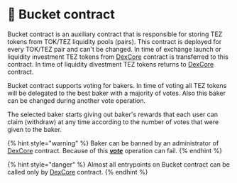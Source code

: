# 🧺 Bucket contract

Bucket contract is an auxiliary contract that is responsible for storing TEZ tokens from TOK/TEZ liquidity pools (pairs). This contract is deployed for every TOK/TEZ pair and can't be changed. In time of exchange launch or liquidity investment TEZ tokens from [DexCore](../dexcore-contract/) contract is transferred to this contract. In time of liquidity divestment TEZ tokens returns to [DexCore](../dexcore-contract/) contract.

Bucket contract supports voting for bakers. In time of voting all TEZ tokens will be delegated to the best baker with a majority of votes. Also this baker can be changed during another vote operation.

The selected baker starts giving out baker's rewards that each user can claim (withdraw) at any time according to the number of votes that were given to the baker.

{% hint style="warning" %}
Baker can be banned by an administrator of [DexCore](../dexcore-contract/) contract. Because of this [_**vote**_](entrypoints-overview/vote.md) operation can fail.
{% endhint %}

{% hint style="danger" %}
Almost all entrypoints on Bucket contract can be called only by [DexCore](../dexcore-contract/) contract.
{% endhint %}
